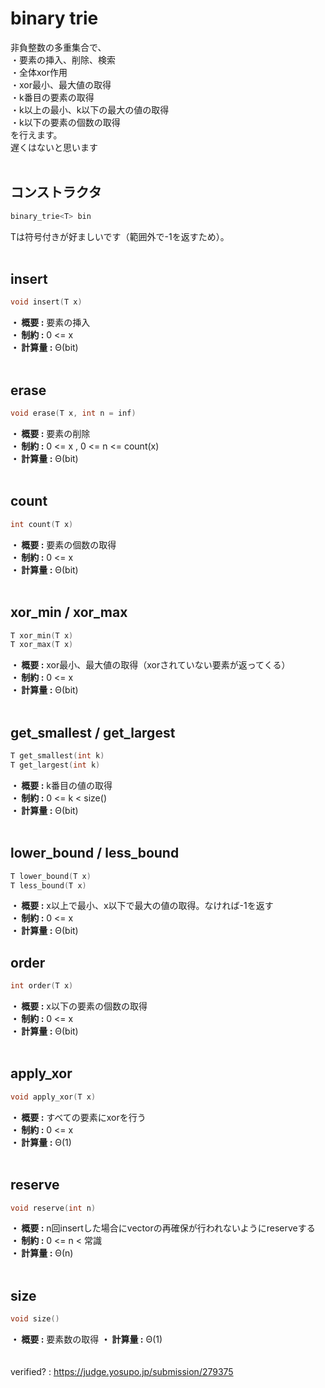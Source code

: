 # binary trie
非負整数の多重集合で、  
・要素の挿入、削除、検索  
・全体xor作用  
・xor最小、最大値の取得  
・k番目の要素の取得  
・k以上の最小、k以下の最大の値の取得  
・k以下の要素の個数の取得  
を行えます。  
遅くはないと思います  
<br>
## コンストラクタ
```cpp
binary_trie<T> bin
```
Tは符号付きが好ましいです（範囲外で-1を返すため）。   
<br>
## insert
```cpp
void insert(T x)
```
**・ 概要 :** 要素の挿入  
**・ 制約 :** 0 <= x  
**・ 計算量 :** Θ(bit)  
<br>
## erase
```cpp
void erase(T x, int n = inf)
```
**・ 概要 :** 要素の削除  
**・ 制約 :** 0 <= x , 0 <= n <= count(x)  
**・ 計算量 :** Θ(bit)  
<br>
## count
```cpp
int count(T x)
```
**・ 概要 :** 要素の個数の取得  
**・ 制約 :** 0 <= x  
**・ 計算量 :** Θ(bit)  
<br>
## xor_min / xor_max
```cpp
T xor_min(T x)
T xor_max(T x)
```
**・ 概要 :** xor最小、最大値の取得（xorされていない要素が返ってくる）  
**・ 制約 :** 0 <= x  
**・ 計算量 :** Θ(bit)  
<br>
## get_smallest / get_largest
```cpp
T get_smallest(int k)
T get_largest(int k)
```
**・ 概要 :** k番目の値の取得  
**・ 制約 :** 0 <= k < size()  
**・ 計算量 :** Θ(bit)  
<br>
## lower_bound / less_bound
```cpp
T lower_bound(T x)
T less_bound(T x)
```
**・ 概要 :** x以上で最小、x以下で最大の値の取得。なければ-1を返す  
**・ 制約 :** 0 <= x  
**・ 計算量 :** Θ(bit) 
<br>
## order
```cpp
int order(T x)
```
**・ 概要 :** x以下の要素の個数の取得  
**・ 制約 :** 0 <= x  
**・ 計算量 :** Θ(bit)   
<br>
## apply_xor
```cpp
void apply_xor(T x)
```
**・ 概要 :** すべての要素にxorを行う  
**・ 制約 :** 0 <= x  
**・ 計算量 :** Θ(1)  
<br>
## reserve
```cpp
void reserve(int n)
```
**・ 概要 :** n回insertした場合にvectorの再確保が行われないようにreserveする  
**・ 制約 :** 0 <= n < 常識  
**・ 計算量 :** Θ(n)  
<br>
## size
```cpp
void size()
```
**・ 概要 :** 要素数の取得
**・ 計算量 :** Θ(1)  
<br>
<br>
verified? : https://judge.yosupo.jp/submission/279375

